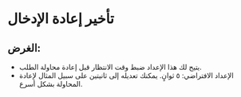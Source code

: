 # **تأخير إعادة الإدخال**

## الغرض:

- يتيح لك هذا الإعداد ضبط وقت الانتظار قبل إعادة محاولة الطلب.
- الإعداد الافتراضي: ٥ ثوانٍ. يمكنك تعديله إلى ثانيتين على سبيل المثال لإعادة المحاولة بشكل أسرع.

